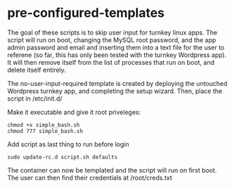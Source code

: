 # pre-configured-templates

The goal of these scripts is to skip user input for turnkey linux apps. The script will run on boot, changing the MySQL root password, and the app admin password and email and inserting them into a text file for the user to referene (so far, this has only been tested with the turnkey Wordpress app). It will then remove itself from the list of processes that run on boot, and delete itself entirely. 

The no-user-input-required template is created by deploying the untouched Wordpress turnkey app, and completing the setup wizard. Then, place the script in /etc/init.d/

Make it executable and give it root priveleges:

```
chmod +x simple_bash.sh   
chmod 777 simple_bash.sh 
```

Add script as last thing to run before login

```
sudo update-rc.d script.sh defaults
```

The container can now be templated and the script will run on first boot. The user can then find their credentials at /root/creds.txt

